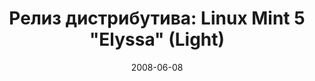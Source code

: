 ---
layout: post
title: "Релиз дистрибутива: Linux Mint 5 \"Elyssa\" (Light)"
date: 2008-06-08   
---